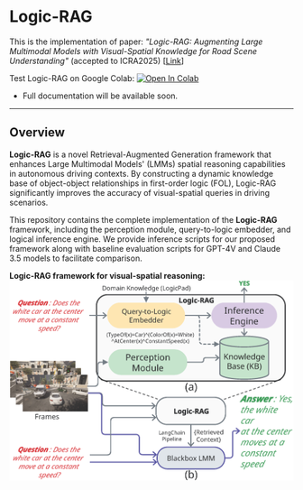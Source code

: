 # Logic-RAG

This is the implementation of paper: _"Logic-RAG: Augmenting Large Multimodal Models with Visual-Spatial 
Knowledge for Road Scene Understanding"_
(accepted to ICRA2025) [[Link](https://github.com/Imran2205/LogicRAG)]

Test Logic-RAG on Google Colab: [![Open In Colab](https://colab.research.google.com/assets/colab-badge.svg)](https://colab.research.google.com/github/Imran2205/LogicRAG/blob/master/inference/inference.ipynb)

- Full documentation will be available soon.

---

## Overview
**Logic-RAG** is a novel Retrieval-Augmented Generation framework that enhances Large 
Multimodal Models' (LMMs) spatial reasoning capabilities in autonomous driving contexts. 
By constructing a dynamic knowledge base of object-object relationships in first-order 
logic (FOL), Logic-RAG significantly improves the accuracy of visual-spatial queries 
in driving scenarios.

This repository contains the complete implementation of the **Logic-RAG** framework, 
including the perception module, query-to-logic embedder, and logical inference engine. 
We provide inference scripts for our proposed framework along with baseline evaluation 
scripts for GPT-4V and Claude 3.5 models to facilitate comparison.

**Logic-RAG framework for visual-spatial reasoning:**
![Logic-RAG Architecture Overview](./figures/logic_rag_pipeline_full.png)
